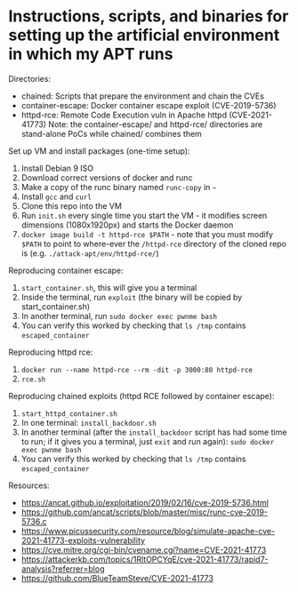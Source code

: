 # Instructions, scripts, and binaries for setting up the artificial environment in which my APT runs
Directories:
- chained: Scripts that prepare the environment and chain the CVEs
- container-escape: Docker container escape exploit (CVE-2019-5736)
- httpd-rce: Remote Code Execution vuln in Apache httpd (CVE-2021-41773)
Note: the container-escape/ and httpd-rce/ directories are stand-alone PoCs while chained/ combines them

Set up VM and install packages (one-time setup):
1) Install Debian 9 ISO
2) Download correct versions of docker and runc
3) Make a copy of the runc binary named `runc-copy` in `~`
4) Install `gcc` and `curl`
5) Clone this repo into the VM
6) Run `init.sh` every single time you start the VM - it modifies screen dimensions (1080x1920px) and starts the Docker daemon 
7) `docker image build -t httpd-rce $PATH` - note that you must modify `$PATH` to point to where-ever the `/httpd-rce` directory of the cloned repo is (e.g. `./attack-apt/env/httpd-rce/`)

Reproducing container escape:
1) `start_container.sh`, this will give you a terminal
2) Inside the terminal, run `exploit` (the binary will be copied by start_container.sh)
3) In another terminal, run `sudo docker exec pwnme bash`
4) You can verify this worked by checking that `ls /tmp` contains `escaped_container`

Reproducing httpd rce:
1) `docker run --name httpd-rce --rm -dit -p 3000:80 httpd-rce`
2) `rce.sh`

Reproducing chained exploits (httpd RCE followed by container escape):
1) `start_httpd_container.sh`
2) In one terminal: `install_backdoor.sh`
3) In another terminal (after the `install_backdoor` script has had some time to run; if it gives you a terminal, just `exit` and run again): `sudo docker exec pwnme bash`
4) You can verify this worked by checking that `ls /tmp` contains `escaped_container`

Resources:
- https://ancat.github.io/exploitation/2019/02/16/cve-2019-5736.html
- https://github.com/ancat/scripts/blob/master/misc/runc-cve-2019-5736.c
- https://www.picussecurity.com/resource/blog/simulate-apache-cve-2021-41773-exploits-vulnerability
- https://cve.mitre.org/cgi-bin/cvename.cgi?name=CVE-2021-41773
- https://attackerkb.com/topics/1RltOPCYqE/cve-2021-41773/rapid7-analysis?referrer=blog
- https://github.com/BlueTeamSteve/CVE-2021-41773
